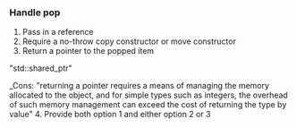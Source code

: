 ### Handle pop

1. Pass in a reference
2. Require a no-throw copy constructor or move constructor
3. Return a pointer to the popped item

"std::shared_ptr"

_Cons: "returning a pointer requires a means of managing the memory allocated to the object, and for simple types such as integers, the overhead of such memory management can exceed the cost of returning the type by value"
4. Provide both option 1 and either option 2 or 3